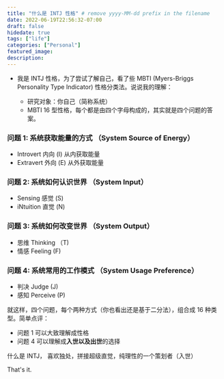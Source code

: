 ```yaml
---
title: "什么是 INTJ 性格" # remove yyyy-MM-dd prefix in the filename 
date: 2022-06-19T22:56:32-07:00
draft: false
hidedate: true 
tags: ["life"]
categories: ["Personal"]
featured_image:
description:
---
```


- 我是 INTJ 性格，为了尝试了解自己，看了些 MBTI (Myers-Briggs Personality Type Indicator) 性格分类法。说说我的理解：

	- 研究对象：你自己（简称系统）
	- MBTI 16 型性格，每个都是由四个字母构成的，其实就是四个问题的答案。




### 问题 1: 系统获取能量的方式 （System Source of Energy）

- Introvert 内向 (I) 从内获取能量
- Extravert 外向 (E) 从外获取能量


### 问题 2: 系统如何认识世界 （System Input）

- Sensing 感觉 (S)
- iNtuition 直觉 (N)

### 问题 3: 系统如何改变世界 （System Output）

- 思维 Thinking （T)
- 情感 Feeling (F)

### 问题 4: 系统常用的工作模式 （System Usage Preference）

- 判决 Judge (J)
- 感知 Perceive (P)


就这样，四个问题，每个两种方式（你也看出还是基于二分法），组合成 16 种类型。简单点评：

- 问题 1 可以大致理解成性格
- 问题 4 可以理解成**入世以及出世**的选择

什么是 INTJ， 喜欢独处，拼接超级直觉，纯理性的一个策划者（入世）

That's it.